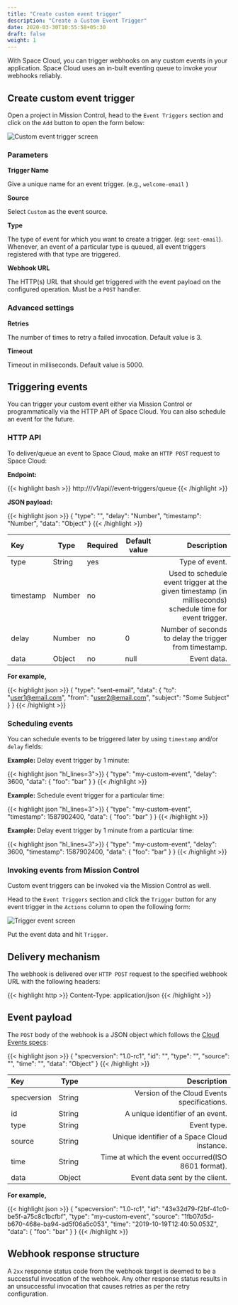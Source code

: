 ```yaml
---
title: "Create custom event trigger"
description: "Create a Custom Event Trigger"
date: 2020-03-30T10:55:58+05:30
draft: false
weight: 1
---
```


With Space Cloud, you can trigger webhooks on any custom events in your application. Space Cloud uses an in-built eventing queue to invoke your webhooks reliably.

## Create custom event trigger

Open a project in Mission Control, head to the `Event Triggers` section and click on the `Add` button to open the form below:

![Custom event trigger screen](/images/screenshots/custom-trigger.png)

### Parameters

**Trigger Name**

Give a unique name for an event trigger. (e.g., `welcome-email` )

**Source**

Select `Custom` as the event source.

**Type**

The type of event for which you want to create a trigger. (eg: `sent-email`). Whenever, an event of a particular type is queued, all event triggers registered with that type are triggered.

**Webhook URL**

The HTTP(s) URL that should get triggered with the event payload on the configured operation. Must be a `POST` handler.

### Advanced settings

**Retries** 

The number of times to retry a failed invocation. Default value is 3.

**Timeout**

Timeout in milliseconds. Default value is 5000.

## Triggering events

You can trigger your custom event either via Mission Control or programmatically via the HTTP API of Space Cloud. You can also schedule an event for the future.

### HTTP API

To deliver/queue an event to Space Cloud, make an `HTTP POST` request to Space Cloud:

**Endpoint:**

{{< highlight bash >}}
http://<space-cloud-url>/v1/api/<project-id>/event-triggers/queue
{{< /highlight >}}

**JSON payload:**

{{< highlight json >}}
{
  "type": "<event-type>",
  "delay": "Number",
  "timestamp": "Number",
  "data": "Object"
}
{{< /highlight >}}

| Key       | Type   | Required | Default value       |                                                                                              Description |
|:----------|--------|----------|---------------------|---------------------------------------------------------------------------------------------------------:|
| type      | String | yes      |                     |                                                                                           Type of event. |
| timestamp | Number | no       | <current-timestamp> | Used to schedule event trigger at the given timestamp (in milliseconds) schedule time for event trigger. |
| delay     | Number | no       | 0                   |                                                   Number of seconds to delay the trigger from timestamp. |
| data      | Object | no       | null                |                                                                                              Event data. |


**For example,**

{{< highlight json >}}
{
  "type": "sent-email",
  "data": {
    "to": "user1@email.com",
    "from": "user2@email.com",
    "subject": "Some Subject"
  }
}
{{< /highlight >}}

### Scheduling events

You can schedule events to be triggered later by using `timestamp` and/or `delay` fields:

**Example:** Delay event trigger by 1 minute:

{{< highlight json "hl_lines=3">}}
{
  "type": "my-custom-event",
  "delay": 3600,
  "data": {
    "foo": "bar"
  }
}
{{< /highlight >}}

**Example:** Schedule event trigger for a particular time:

{{< highlight json "hl_lines=3">}}
{
  "type": "my-custom-event",
  "timestamp": 1587902400,
  "data": {
    "foo": "bar"
  }
}
{{< /highlight >}}

**Example:** Delay event trigger by 1 minute from a particular time:

{{< highlight json "hl_lines=3">}}
{
  "type": "my-custom-event",
  "delay": 3600,
  "timestamp": 1587902400,
  "data": {
    "foo": "bar"
  }
}
{{< /highlight >}}

### Invoking events from Mission Control

Custom event triggers can be invoked via the Mission Control as well.

Head to the `Event Triggers` section and click the `Trigger` button for any event trigger in the `Actions` column to open the following form:

![Trigger event screen](/images/screenshots/trigger-event.png)

Put the event data and hit `Trigger`.


## Delivery mechanism

The webhook is delivered over `HTTP POST` request to the specified webhook URL with the following headers:

{{< highlight http >}}
Content-Type: application/json
{{< /highlight >}}  

## Event payload

The `POST` body of the webhook is a JSON object which follows the [Cloud Events specs](https://github.com/cloudevents/spec):

{{< highlight json >}}
{
  "specversion": "1.0-rc1",
  "id": "<unique-uuid>",
  "type": "<event-type>",
  "source": "<space-cloud-node-id>",
  "time": "<date-string>",
  "data": "Object"
}
{{< /highlight >}}  


| Key         | Type   |                                                   Description |
|:------------|--------|--------------------------------------------------------------:|
| specversion | String |                   Version of the Cloud Events specifications. |
| id          | String |                              A unique identifier of an event. |
| type        | String |                                                   Event type. |
| source      | String |                  Unique identifier of a Space Cloud instance. |
| time        | String |            Time at which the event occurred(ISO 8601 format). |
| data        | Object |                                Event data sent by the client. |

**For example,**

{{< highlight json >}}
{
  "specversion": "1.0-rc1",
  "id": "43e32d79-f2bf-41c0-be5f-a75c8c1bcfbf",
  "type": "my-custom-event",
  "source": "1fb07d5d-b670-468e-ba94-ad5f06a5c053",
  "time": "2019-10-19T12:40:50.053Z",
  "data": {
    "foo": "bar"
  }
}
{{< /highlight >}}

## Webhook response structure
A `2xx` response status code from the webhook target is deemed to be a successful invocation of the webhook. Any other response status results in an unsuccessful invocation that causes retries as per the retry configuration.

<!-- ### Retry-After header
If the webhook response contains a `Retry-After` header, then the event gets redelivered once more after the duration (in seconds) found in the header. Note that the header is respected if the response status code is `429` (Too many requests).

The `Retry-After` header is useful for retrying/rate-limiting/debouncing your webhook triggers. -->
